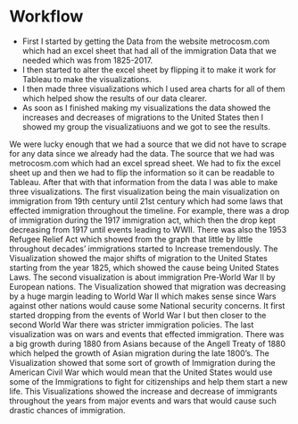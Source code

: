 # Workflow

* First I started by getting the Data from the website metrocosm.com which had an excel sheet that had all of the immigration Data that we needed which was from 1825-2017.
* I then started to alter the excel sheet by flipping it to make it work for Tableau to make the visualizations.
* I then made three visualizations which I used area charts for all of them which helped show the results of our data clearer.
* As soon as I finished making my visualizations the data showed the increases and decreases of migrations to the United States then I showed my group the visualizatiuons and we got to see the results.

We were lucky enough that we had a source that we did not have to scrape for any data since we already had the data. The source that we had was metrocosm.com which had an excel spread sheet. We had to fix the excel sheet up and then we had to flip the information so it can be readable to Tableau. After that with that information from the data I was able to make three visualizations. The first visualization being the main visualization on immigration from 19th century until 21st century which had some laws that effected immigration throughout the timeline. For example, there was a drop of immigration during the 1917 immigration act, which then the drop kept decreasing from 1917 until events leading to WWII. There was also the 1953 Refugee Relief Act which showed from the graph that little by little throughout decades’ immigrations started to Increase tremendously. The Visualization showed the major shifts of migration to the United States starting from the year 1825, which showed the cause being United States Laws. The second visualization is about immigration Pre-World War II by European nations. The Visualization showed that migration was decreasing by a huge margin leading to World War II which makes sense since Wars against other nations would cause some National security concerns. It first started dropping from the events of World War I but then closer to the second World War there was stricter immigration policies. The last visualization was on wars and events that effected immigration. There was a big growth during 1880 from Asians because of the Angell Treaty of 1880 which helped the growth of Asian migration during the late 1800’s. The Visualization showed that some sort of growth of Immigration during the American Civil War which would mean that the United States would use some of the Immigrations to fight for citizenships and help them start a new life. This Visualizations showed the increase and decrease of immigrants throughout the years from major events and wars that would cause such drastic chances of immigration.
